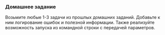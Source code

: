### Домашнее задание


Возьмите любые 1-3 задачи из прошлых домашних заданий.
Добавьте к ним логирование ошибок и полезной информации. Также реализуйте возможность запуска из командной строки с 
передачей параметров.
